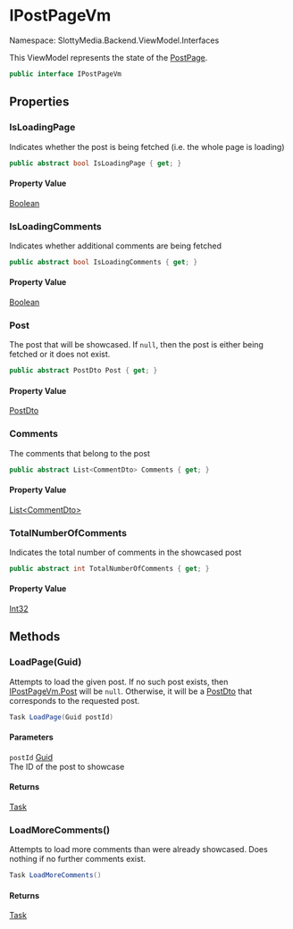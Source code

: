 # IPostPageVm

Namespace: SlottyMedia.Backend.ViewModel.Interfaces

This ViewModel represents the state of the [PostPage](./slottymedia.components.pages.postpage.md).

```csharp
public interface IPostPageVm
```

## Properties

### **IsLoadingPage**

Indicates whether the post is being fetched (i.e. the whole page is loading)

```csharp
public abstract bool IsLoadingPage { get; }
```

#### Property Value

[Boolean](https://docs.microsoft.com/en-us/dotnet/api/system.boolean)<br>

### **IsLoadingComments**

Indicates whether additional comments are being fetched

```csharp
public abstract bool IsLoadingComments { get; }
```

#### Property Value

[Boolean](https://docs.microsoft.com/en-us/dotnet/api/system.boolean)<br>

### **Post**

The post that will be showcased. If `null`, then the post is either being fetched or it does not exist.

```csharp
public abstract PostDto Post { get; }
```

#### Property Value

[PostDto](./slottymedia.backend.dtos.postdto.md)<br>

### **Comments**

The comments that belong to the post

```csharp
public abstract List<CommentDto> Comments { get; }
```

#### Property Value

[List&lt;CommentDto&gt;](https://docs.microsoft.com/en-us/dotnet/api/system.collections.generic.list-1)<br>

### **TotalNumberOfComments**

Indicates the total number of comments in the showcased post

```csharp
public abstract int TotalNumberOfComments { get; }
```

#### Property Value

[Int32](https://docs.microsoft.com/en-us/dotnet/api/system.int32)<br>

## Methods

### **LoadPage(Guid)**

Attempts to load the given post. If no such post exists, then [IPostPageVm.Post](./slottymedia.backend.viewmodel.interfaces.ipostpagevm.md#post) will be `null`.
 Otherwise, it will be a [PostDto](./slottymedia.backend.dtos.postdto.md) that corresponds to the requested post.

```csharp
Task LoadPage(Guid postId)
```

#### Parameters

`postId` [Guid](https://docs.microsoft.com/en-us/dotnet/api/system.guid)<br>
The ID of the post to showcase

#### Returns

[Task](https://docs.microsoft.com/en-us/dotnet/api/system.threading.tasks.task)<br>

### **LoadMoreComments()**

Attempts to load more comments than were already showcased. Does nothing if no further comments exist.

```csharp
Task LoadMoreComments()
```

#### Returns

[Task](https://docs.microsoft.com/en-us/dotnet/api/system.threading.tasks.task)<br>
